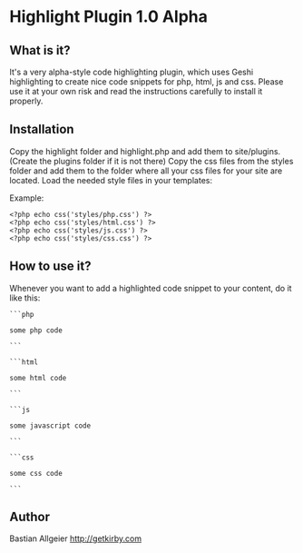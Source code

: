 # Highlight Plugin 1.0 Alpha

## What is it?

It's a very alpha-style code highlighting plugin, which uses Geshi highlighting to create nice code snippets for php, html, js and css. Please use it at your own risk and read the instructions carefully to install it properly. 

## Installation 

Copy the highlight folder and highlight.php and add them to site/plugins. (Create the plugins folder if it is not there) Copy the css files from the styles folder and add them to the folder where all your css files for your site are located. Load the needed style files in your templates:

Example:

	<?php echo css('styles/php.css') ?>
	<?php echo css('styles/html.css') ?>
	<?php echo css('styles/js.css') ?>
	<?php echo css('styles/css.css') ?>


## How to use it?

Whenever you want to add a highlighted code snippet to your content, do it like this: 

	```php
	
	some php code
	
	```
	
	```html
	
	some html code 
	
	```
	
	```js
	
	some javascript code
	
	```
	
	```css
	
	some css code
	
	```

	    
## Author
Bastian Allgeier
<http://getkirby.com>